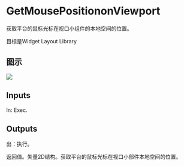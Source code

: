 # GetMousePositiononViewport

获取平台的鼠标光标在视口小组件的本地空间的位置。

目标是Widget Layout Library

## 图示

![]($-20221218-21250987.png)

## Inputs

In: Exec.  

## Outputs

出：执行。

返回值。矢量2D结构。获取平台的鼠标光标在视口小部件本地空间的位置。
